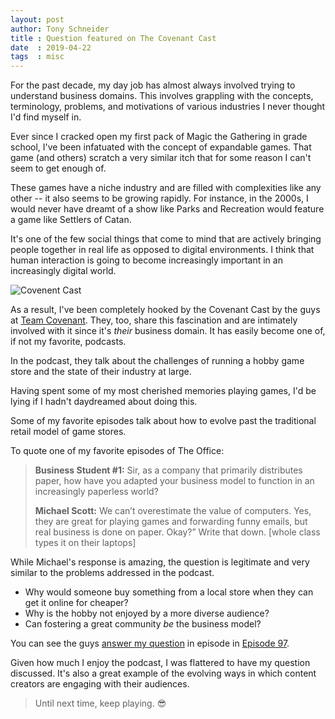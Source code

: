 ```yaml
---
layout: post
author: Tony Schneider
title : Question featured on The Covenant Cast
date  : 2019-04-22
tags  : misc
---
```


For the past decade, my day job has almost always involved trying to understand business domains.
This involves grappling with the concepts, terminology, problems, and motivations of various industries I never thought I'd find myself in.

Ever since I cracked open my first pack of Magic the Gathering in grade school, I've been infatuated with the concept of expandable games.
That game (and others) scratch a very similar itch that for some reason I can't seem to get enough of.

These games have a niche industry and are filled with complexities like any other -- it also seems to be growing rapidly.
For instance, in the 2000s, I would never have dreamt of a show like Parks and Recreation would feature a game like Settlers of Catan.

It's one of the few social things that come to mind that are actively bringing people together in real life as opposed to digital environments.
I think that human interaction is going to become increasingly important in an increasingly digital world.

![Covenent Cast](/images/covenant-cast.png)

As a result, I've been completely hooked by the Covenant Cast by the guys at [Team Covenant](https://teamcovenant.com).
They, too, share this fascination and are intimately involved with it since it's _their_ business domain.
It has easily become one of, if not my favorite, podcasts.

In the podcast, they talk about the challenges of running a hobby game store and the state of their industry at large.

Having spent some of my most cherished memories playing games, I'd be lying if I hadn't daydreamed about doing this.

Some of my favorite episodes talk about how to evolve past the traditional retail model of game stores.

To quote one of my favorite episodes of The Office:

> **Business Student #1:** Sir, as a company that primarily distributes paper, how have you adapted your business model to function in an increasingly paperless world?
>
> **Michael Scott:** We can’t overestimate the value of computers. Yes, they are great for playing games and forwarding funny emails, but real business is done on paper. Okay?” Write that down. [whole class types it on their laptops]

While Michael's response is amazing, the question is legitimate and very similar to the problems addressed in the podcast.

* Why would someone buy something from a local store when they can get it online for cheaper?
* Why is the hobby not enjoyed by a more diverse audience?
* Can fostering a great community _be_ the business model?

You can see the guys [answer my question](https://youtu.be/SSRfiu7j9KM?t=3194) in episode in [Episode 97](https://youtu.be/SSRfiu7j9KM).

Given how much I enjoy the podcast, I was flattered to have my question discussed.
It's also a great example of the evolving ways in which content creators are engaging with their audiences.

> Until next time, keep playing. :sunglasses:
